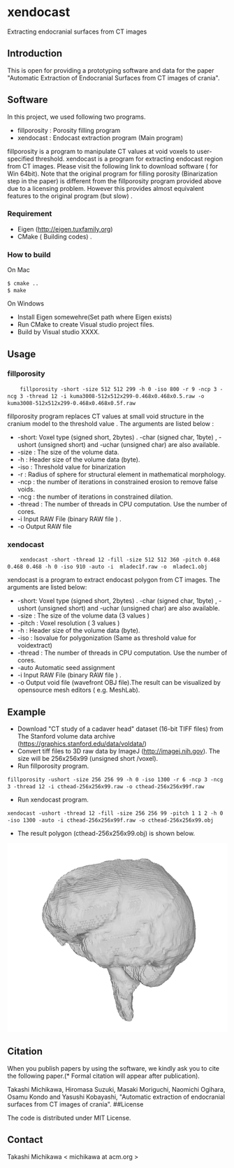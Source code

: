 # xendocast

Extracting endocranial surfaces from CT images

## Introduction

This is open for providing a prototyping software and data for the paper "Automatic Extraction of Endocranial Surfaces from CT images of crania".

## Software

In this project, we used following two programs.

 - fillporosity : Porosity filling program
 - xendocast : Endocast extraction program (Main program)

fillporosity is a program to manipulate CT values at void voxels to user-specified threshold. xendocast is a program for extracting endocast region from CT images. Please visit the following link to download software ( for Win 64bit).
Note that the original program for filling porosity (Binarization step in the paper) is different from the fillporosity program provided above due to a licensing problem. However this provides almost equivalent features to the original program (but slow) .

### Requirement 
 - Eigen (http://eigen.tuxfamily.org)
 - CMake ( Building codes) . 
 
### How to build 
On Mac
```
$ cmake ..
$ make
```
On Windows 
 - Install Eigen somewehre(Set path where Eigen exists)
 - Run CMake to create Visual studio project files.  
 - Build by Visual studio XXXX.
 
## Usage
### fillporosity

```
    fillporosity -short -size 512 512 299 -h 0 -iso 800 -r 9 -ncp 3 -ncg 3 -thread 12 -i kuma3008-512x512x299-0.468x0.468x0.5.raw -o kuma3008-512x512x299-0.468x0.468x0.5f.raw
```

fillporosity program replaces CT values at small void structure in the cranium model to the threshold value . The arguments are listed below : 

 - -short: Voxel type (signed short, 2bytes) . -char (signed char, 1byte) , -ushort (unsigned short) and -uchar (unsigned char) are also available.
 - -size : The size of the volume data.
 - -h : Header size of the volume data (byte).
 - -iso : Threshold value for binarization
 - -r : Radius of sphere for structural element in mathematical morphology. 
 - -ncp : the number of iterations in constrained erosion to remove false voids.
 - -ncg : the number of iterations in constrained dilation. 
 - -thread : The number of threads in CPU computation. Use the number of cores. 
 - -i Input RAW File (binary RAW file ) . 
 - -o Output RAW file

### xendocast

```
    xendocast -short -thread 12 -fill -size 512 512 360 -pitch 0.468 0.468 0.468 -h 0 -iso 910 -auto -i  mladec1f.raw -o  mladec1.obj
```

xendocast is a program to extract endocast polygon from  CT images. The arguments are listed below:

 - -short: Voxel type (signed short, 2bytes) . -char (signed char, 1byte) , -ushort (unsigned short) and -uchar (unsigned char) are also available.
 - -size : The size of the volume data (3 values ) 
 - -pitch : Voxel resolution ( 3 values ) 
 - -h : Header size of the volume data (byte).
 - -iso : Isovalue for polygonization (Same as threshold value for voidextract)
 - -thread : The number of threads in CPU computation. Use the number of cores. 
 - -auto Automatic seed assignment
 - -i Input RAW File (binary RAW file ) . 
 - -o Output void file (wavefront OBJ file).The result can be visualized by opensource mesh editors ( e.g. MeshLab). 
 
## Example
 - Download "CT study of a cadaver head" dataset (16-bit TIFF files) from The Stanford volume data archive (https://graphics.stanford.edu/data/voldata/)
 - Convert tiff files to 3D raw data by ImageJ (http://imagej.nih.gov). The size will be 256x256x99 (unsigned short /voxel).
 - Run fillporosity program.
```
fillporosity -ushort -size 256 256 99 -h 0 -iso 1300 -r 6 -ncp 3 -ncg 3 -thread 12 -i cthead-256x256x99.raw -o cthead-256x256x99f.raw
```
- Run xendocast program.
```  
xendocast -ushort -thread 12 -fill -size 256 256 99 -pitch 1 1 2 -h 0 -iso 1300 -auto -i cthead-256x256x99f.raw -o cthead-256x256x99.obj
```
- The result polygon (cthead-256x256x99.obj) is shown below.

![Result](doc/result.png "Result")


## Citation
When you publish papers by using the software, we kindly ask you to cite the following paper.(* Formal citation will appear after publication).

Takashi Michikawa, Hiromasa Suzuki, Masaki Moriguchi, Naomichi Ogihara, Osamu Kondo and Yasushi Kobayashi, "Automatic extraction of endocranial surfaces from CT images of crania".
##License

The code is distributed under MIT License.

## Contact
Takashi Michikawa < michikawa at acm.org >
